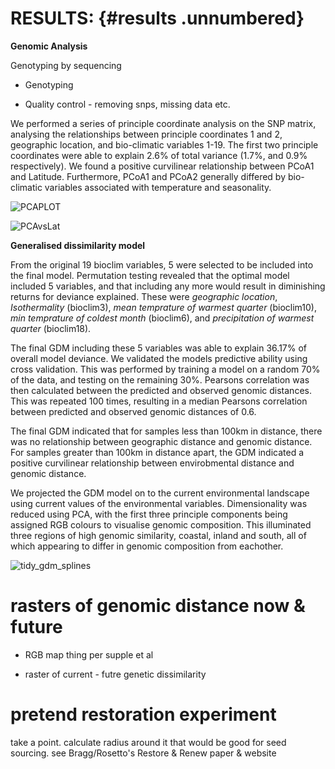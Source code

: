 RESULTS: {#results .unnumbered}
=======

**Genomic Analysis**

Genotyping by sequencing

- Genotyping

- Quality control - removing snps, missing data etc. 

We performed a series of principle coordinate analysis on the SNP matrix, analysing the relationships between principle coordinates 1 and 2, geographic location, and bio-climatic variables 1-19. The first two principle coordinates were able to explain $2.6\%$ of total variance ($1.7\%$, and $0.9\%$ respectively). We found a positive curvilinear relationship between PCoA1 and Latitude. Furthermore, PCoA1 and PCoA2 generally differed by bio-climatic variables associated with temperature and seasonality. 

![PCAPLOT](/Users/jameskonda/Desktop/Landscape_Genomics/E_marginata_Papers/kondillios_et_al/figures/PCAPLOT.png)

![PCAvsLat](/Users/jameskonda/Desktop/Landscape_Genomics/E_marginata_Papers/kondillios_et_al/figures/PCAvsLat.png)

**Generalised dissimilarity model** 

From the original $19$ bioclim variables, 5 were selected to be included into the final model. Permutation testing revealed that the optimal model included 5 variables, and that including any more would result in diminishing returns for deviance explained. These were *geographic location*, *Isothermality* (bioclim3), *mean temprature of warmest quarter* (bioclim10), *min temprature of coldest month* (bioclim6), and *precipitation of warmest quarter* (bioclim18). 

The final GDM including these 5 variables  was able to explain 36.17% of overall model deviance. We validated the models predictive ability using cross validation. This was performed by training a model on a random 70% of the data, and testing on the remaining 30%. Pearsons correlation was then calculated between the predicted and observed genomic distances. This was repeated 100 times, resulting in a median Pearsons correlation between predicted and observed genomic distances of 0.6. 

The final GDM indicated that for samples less than 100km in distance, there was no relationship between geographic distance and genomic distance. For samples greater than 100km in distance apart, the GDM indicated a positive curvilinear relationship between envirobmental distance and genomic distance.

We projected the GDM model on to the current environmental landscape using current values of the environmental variables. Dimensionality was reduced using PCA, with the first three principle components being assigned RGB colours to visualise genomic composition. This illuminated three regions of high genomic similarity, coastal, inland and south, all of which appearing to differ in genomic composition from eachother. 



![tidy_gdm_splines](/Users/jameskonda/Desktop/Landscape_Genomics/E_marginata_Papers/kondillios_et_al/figures/tidy_gdm_splines.png)



# rasters of genomic distance now & future



- RGB map thing per supple et al

- raster of current - futre genetic dissimilarity

  

# pretend restoration experiment



take a point. calculate radius around it that would be good for seed sourcing. see Bragg/Rosetto's Restore & Renew paper & website



